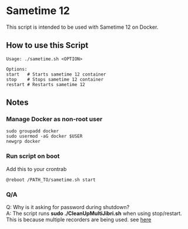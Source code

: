 # Sametime 12

This script is intended to be used with Sametime 12 on Docker.

## How to use this Script
```
Usage: ./sametime.sh <OPTION>

Options:  
start	# Starts sametime 12 container  
stop	# Stops sametime 12 container  
restart	# Restarts sametime 12  
```

## Notes
### Manage Docker as non-root user  
```
sudo groupadd docker  
sudo usermod -aG docker $USER
newgrp docker  
```

### Run script on boot
Add this to your crontrab  
```
@reboot /PATH_TO/sametime.sh start
```

### Q/A
Q: Why is it asking for password during shutdown?  
A: The script runs **sudo ./CleanUpMultiJibri.sh** when using stop/restart. This is because multiple recorders are being used. see [here](https://help.hcltechsw.com/sametime/12/admin/configure_virtual_devices.html)
